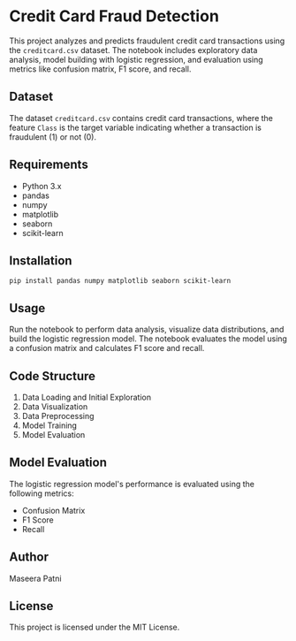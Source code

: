 <!DOCTYPE html>
<html>
<body>
    <h1>Credit Card Fraud Detection</h1>
    <p>This project analyzes and predicts fraudulent credit card transactions using the <code>creditcard.csv</code> dataset. The notebook includes exploratory data analysis, model building with logistic regression, and evaluation using metrics like confusion matrix, F1 score, and recall.</p>
    <h2>Dataset</h2>
    <p>The dataset <code>creditcard.csv</code> contains credit card transactions, where the feature <code>Class</code> is the target variable indicating whether a transaction is fraudulent (1) or not (0).</p>
    <h2>Requirements</h2>
    <ul>
        <li>Python 3.x</li>
        <li>pandas</li>
        <li>numpy</li>
        <li>matplotlib</li>
        <li>seaborn</li>
        <li>scikit-learn</li>
    </ul>
    <h2>Installation</h2>
    <pre><code>pip install pandas numpy matplotlib seaborn scikit-learn</code></pre>
    <h2>Usage</h2>
    <p>Run the notebook to perform data analysis, visualize data distributions, and build the logistic regression model. The notebook evaluates the model using a confusion matrix and calculates F1 score and recall.</p>
    <h2>Code Structure</h2>
    <ol>
        <li>Data Loading and Initial Exploration</li>
        <li>Data Visualization</li>
        <li>Data Preprocessing</li>
        <li>Model Training</li>
        <li>Model Evaluation</li>
    </ol>
    <h2>Model Evaluation</h2>
    <p>The logistic regression model's performance is evaluated using the following metrics:</p>
    <ul>
        <li>Confusion Matrix</li>
        <li>F1 Score</li>
        <li>Recall</li>
    </ul>
    <h2>Author</h2>
    <p>Maseera Patni</p>
    <h2>License</h2>
    <p>This project is licensed under the MIT License.</p>
</body>
</html>

